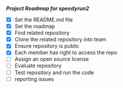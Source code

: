 ***Project Roadmap for speedyrun2***

- [x] Set the README.md file
- [x] Set the roadmap
- [x] Find related repository
- [x] Clone the related repository into team
- [x] Ensure repository is public
- [x] Each member has right to access the repo
- [ ] Assign an open source license
- [ ] Evaluate repository
- [ ] Test repository and run the code
- [ ] reporting issues
